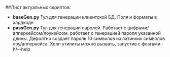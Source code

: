 ##Лист актуальных скриптов:
- **baseGen.py**
Тул для генерации клиентской БД. Поля и форматы в хардкоде
- **passGen.py**
Тул для генерации паролей. Работает с цифрами/апперкейсом/лоукейсом. работает с генерацией пароля указанной длины.
Дефолтно создает пароль 10 символов из латинких символов лоу/апперкейса.
Хелп утилиты можно вызвать, запустив с флагами -h/--help

